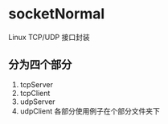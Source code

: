 # socketNormal
Linux TCP/UDP 接口封装 
## 分为四个部分
1. tcpServer
2. tcpClient
3. udpServer
4. udpClient
各部分使用例子在个部分文件夹下

